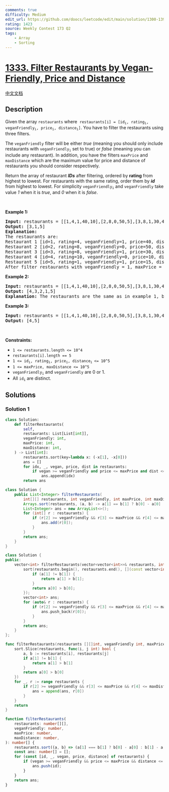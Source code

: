 ```yaml
---
comments: true
difficulty: Medium
edit_url: https://github.com/doocs/leetcode/edit/main/solution/1300-1399/1333.Filter%20Restaurants%20by%20Vegan-Friendly%2C%20Price%20and%20Distance/README_EN.md
rating: 1423
source: Weekly Contest 173 Q2
tags:
    - Array
    - Sorting
---
```


<!-- problem:start -->

# [1333. Filter Restaurants by Vegan-Friendly, Price and Distance](https://leetcode.com/problems/filter-restaurants-by-vegan-friendly-price-and-distance)

[中文文档](/solution/1300-1399/1333.Filter%20Restaurants%20by%20Vegan-Friendly%2C%20Price%20and%20Distance/README.md)

## Description

<!-- description:start -->

<p>Given the array <code>restaurants</code> where &nbsp;<code>restaurants[i] = [id<sub>i</sub>, rating<sub>i</sub>, veganFriendly<sub>i</sub>, price<sub>i</sub>, distance<sub>i</sub>]</code>. You have to filter the restaurants using three filters.</p>

<p>The <code>veganFriendly</code> filter will be either <em>true</em> (meaning you should only include restaurants with <code>veganFriendly<sub>i</sub></code> set to true)&nbsp;or <em>false</em>&nbsp;(meaning you can include any restaurant). In addition, you have the filters&nbsp;<code>maxPrice</code> and <code>maxDistance</code>&nbsp;which&nbsp;are the maximum value for price and distance of restaurants you should consider respectively.</p>

<p>Return the array of restaurant <em><strong>IDs</strong></em> after filtering, ordered by <strong>rating</strong> from highest to lowest. For restaurants with the same rating, order them by <em><strong>id</strong></em> from highest to lowest. For simplicity <code>veganFriendly<sub>i</sub></code> and <code>veganFriendly</code> take value <em>1</em> when it is <em>true</em>, and <em>0</em> when it is <em>false</em>.</p>

<p>&nbsp;</p>
<p><strong class="example">Example 1:</strong></p>

<pre>
<strong>Input:</strong> restaurants = [[1,4,1,40,10],[2,8,0,50,5],[3,8,1,30,4],[4,10,0,10,3],[5,1,1,15,1]], veganFriendly = 1, maxPrice = 50, maxDistance = 10
<strong>Output:</strong> [3,1,5] 
<strong>Explanation: 
</strong>The restaurants are:
Restaurant 1 [id=1, rating=4, veganFriendly=1, price=40, distance=10]
Restaurant 2 [id=2, rating=8, veganFriendly=0, price=50, distance=5]
Restaurant 3 [id=3, rating=8, veganFriendly=1, price=30, distance=4]
Restaurant 4 [id=4, rating=10, veganFriendly=0, price=10, distance=3]
Restaurant 5 [id=5, rating=1, veganFriendly=1, price=15, distance=1] 
After filter restaurants with veganFriendly = 1, maxPrice = 50 and maxDistance = 10 we have restaurant 3, restaurant 1 and restaurant 5 (ordered by rating from highest to lowest). 
</pre>

<p><strong class="example">Example 2:</strong></p>

<pre>
<strong>Input:</strong> restaurants = [[1,4,1,40,10],[2,8,0,50,5],[3,8,1,30,4],[4,10,0,10,3],[5,1,1,15,1]], veganFriendly = 0, maxPrice = 50, maxDistance = 10
<strong>Output:</strong> [4,3,2,1,5]
<strong>Explanation:</strong> The restaurants are the same as in example 1, but in this case the filter veganFriendly = 0, therefore all restaurants are considered.
</pre>

<p><strong class="example">Example 3:</strong></p>

<pre>
<strong>Input:</strong> restaurants = [[1,4,1,40,10],[2,8,0,50,5],[3,8,1,30,4],[4,10,0,10,3],[5,1,1,15,1]], veganFriendly = 0, maxPrice = 30, maxDistance = 3
<strong>Output:</strong> [4,5]
</pre>

<p>&nbsp;</p>
<p><strong>Constraints:</strong></p>

<ul>
	<li><code>1 &lt;=&nbsp;restaurants.length &lt;= 10^4</code></li>
	<li><code>restaurants[i].length == 5</code></li>
	<li><code>1 &lt;=&nbsp;id<sub>i</sub>, rating<sub>i</sub>, price<sub>i</sub>, distance<sub>i </sub>&lt;= 10^5</code></li>
	<li><code>1 &lt;=&nbsp;maxPrice,&nbsp;maxDistance &lt;= 10^5</code></li>
	<li><code>veganFriendly<sub>i</sub></code> and&nbsp;<code>veganFriendly</code>&nbsp;are&nbsp;0 or 1.</li>
	<li>All <code>id<sub>i</sub></code> are distinct.</li>
</ul>

<!-- description:end -->

## Solutions

<!-- solution:start -->

### Solution 1

<!-- tabs:start -->

```python
class Solution:
    def filterRestaurants(
        self,
        restaurants: List[List[int]],
        veganFriendly: int,
        maxPrice: int,
        maxDistance: int,
    ) -> List[int]:
        restaurants.sort(key=lambda x: (-x[1], -x[0]))
        ans = []
        for idx, _, vegan, price, dist in restaurants:
            if vegan >= veganFriendly and price <= maxPrice and dist <= maxDistance:
                ans.append(idx)
        return ans
```

```java
class Solution {
    public List<Integer> filterRestaurants(
        int[][] restaurants, int veganFriendly, int maxPrice, int maxDistance) {
        Arrays.sort(restaurants, (a, b) -> a[1] == b[1] ? b[0] - a[0] : b[1] - a[1]);
        List<Integer> ans = new ArrayList<>();
        for (int[] r : restaurants) {
            if (r[2] >= veganFriendly && r[3] <= maxPrice && r[4] <= maxDistance) {
                ans.add(r[0]);
            }
        }
        return ans;
    }
}
```

```cpp
class Solution {
public:
    vector<int> filterRestaurants(vector<vector<int>>& restaurants, int veganFriendly, int maxPrice, int maxDistance) {
        sort(restaurants.begin(), restaurants.end(), [](const vector<int>& a, const vector<int>& b) {
            if (a[1] != b[1]) {
                return a[1] > b[1];
            }
            return a[0] > b[0];
        });
        vector<int> ans;
        for (auto& r : restaurants) {
            if (r[2] >= veganFriendly && r[3] <= maxPrice && r[4] <= maxDistance) {
                ans.push_back(r[0]);
            }
        }
        return ans;
    }
};
```

```go
func filterRestaurants(restaurants [][]int, veganFriendly int, maxPrice int, maxDistance int) (ans []int) {
	sort.Slice(restaurants, func(i, j int) bool {
		a, b := restaurants[i], restaurants[j]
		if a[1] != b[1] {
			return a[1] > b[1]
		}
		return a[0] > b[0]
	})
	for _, r := range restaurants {
		if r[2] >= veganFriendly && r[3] <= maxPrice && r[4] <= maxDistance {
			ans = append(ans, r[0])
		}
	}
	return
}
```

```ts
function filterRestaurants(
    restaurants: number[][],
    veganFriendly: number,
    maxPrice: number,
    maxDistance: number,
): number[] {
    restaurants.sort((a, b) => (a[1] === b[1] ? b[0] - a[0] : b[1] - a[1]));
    const ans: number[] = [];
    for (const [id, _, vegan, price, distance] of restaurants) {
        if (vegan >= veganFriendly && price <= maxPrice && distance <= maxDistance) {
            ans.push(id);
        }
    }
    return ans;
}
```

<!-- tabs:end -->

<!-- solution:end -->

<!-- problem:end -->
